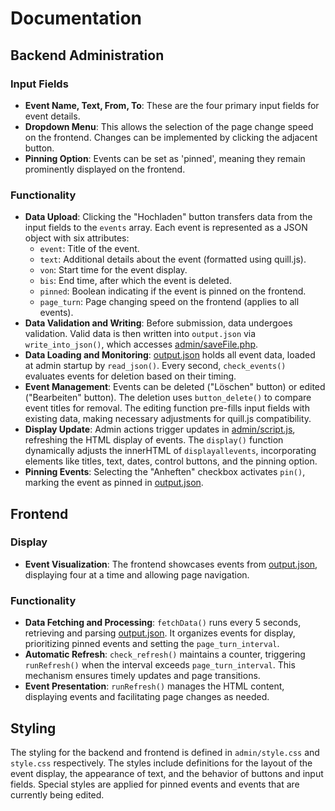 # Documentation

## Backend Administration

### Input Fields

- **Event Name, Text, From, To**: These are the four primary input fields for event details.
- **Dropdown Menu**: This allows the selection of the page change speed on the frontend. Changes can be implemented by clicking the adjacent button.
- **Pinning Option**: Events can be set as 'pinned', meaning they remain prominently displayed on the frontend.

### Functionality

- **Data Upload**: Clicking the "Hochladen" button transfers data from the input fields to the `events` array. Each event is represented as a JSON object with six attributes:
  - `event`: Title of the event.
  - `text`: Additional details about the event (formatted using quill.js).
  - `von`: Start time for the event display.
  - `bis`: End time, after which the event is deleted.
  - `pinned`: Boolean indicating if the event is pinned on the frontend.
  - `page_turn`: Page changing speed on the frontend (applies to all events).
- **Data Validation and Writing**: Before submission, data undergoes validation. Valid data is then written into `output.json` via `write_into_json()`, which accesses [admin/saveFile.php](admin/saveFile.php).
- **Data Loading and Monitoring**: [output.json](output.json) holds all event data, loaded at admin startup by `read_json()`. Every second, `check_events()` evaluates events for deletion based on their timing.
- **Event Management**: Events can be deleted ("Löschen" button) or edited ("Bearbeiten" button). The deletion uses `button_delete()` to compare event titles for removal. The editing function pre-fills input fields with existing data, making necessary adjustments for quill.js compatibility.
- **Display Update**: Admin actions trigger updates in [admin/script.js](admin/script.js), refreshing the HTML display of events. The `display()` function dynamically adjusts the innerHTML of `displayallevents`, incorporating elements like titles, text, dates, control buttons, and the pinning option.
- **Pinning Events**: Selecting the "Anheften" checkbox activates `pin()`, marking the event as pinned in [output.json](output.json).

## Frontend

### Display

- **Event Visualization**: The frontend showcases events from [output.json](output.json), displaying four at a time and allowing page navigation.

### Functionality

- **Data Fetching and Processing**: `fetchData()` runs every 5 seconds, retrieving and parsing [output.json](output.json). It organizes events for display, prioritizing pinned events and setting the `page_turn_interval`.
- **Automatic Refresh**: `check_refresh()` maintains a counter, triggering `runRefresh()` when the interval exceeds `page_turn_interval`. This mechanism ensures timely updates and page transitions.
- **Event Presentation**: `runRefresh()` manages the HTML content, displaying events and facilitating page changes as needed.

## Styling

The styling for the backend and frontend is defined in `admin/style.css` and `style.css` respectively. The styles include definitions for the layout of the event display, the appearance of text, and the behavior of buttons and input fields. Special styles are applied for pinned events and events that are currently being edited.
